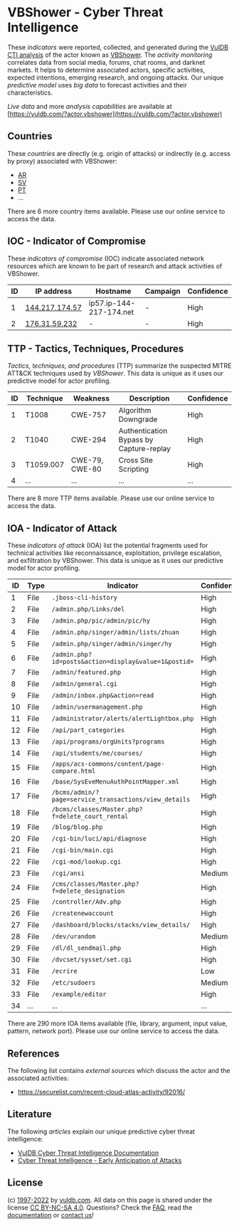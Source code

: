 # VBShower - Cyber Threat Intelligence

These _indicators_ were reported, collected, and generated during the [VulDB CTI analysis](https://vuldb.com/?kb.cti) of the actor known as [VBShower](https://vuldb.com/?actor.vbshower). The _activity monitoring_ correlates data from social media, forums, chat rooms, and darknet markets. It helps to determine associated actors, specific activities, expected intentions, emerging research, and ongoing attacks. Our unique _predictive model_ uses _big data_ to forecast activities and their characteristics.

_Live data_ and more _analysis capabilities_ are available at [https://vuldb.com/?actor.vbshower](https://vuldb.com/?actor.vbshower)

## Countries

These _countries_ are directly (e.g. origin of attacks) or indirectly (e.g. access by proxy) associated with VBShower:

* [AR](https://vuldb.com/?country.ar)
* [SV](https://vuldb.com/?country.sv)
* [PT](https://vuldb.com/?country.pt)
* ...

There are 6 more country items available. Please use our online service to access the data.

## IOC - Indicator of Compromise

These _indicators of compromise_ (IOC) indicate associated network resources which are known to be part of research and attack activities of VBShower.

ID | IP address | Hostname | Campaign | Confidence
-- | ---------- | -------- | -------- | ----------
1 | [144.217.174.57](https://vuldb.com/?ip.144.217.174.57) | ip57.ip-144-217-174.net | - | High
2 | [176.31.59.232](https://vuldb.com/?ip.176.31.59.232) | - | - | High

## TTP - Tactics, Techniques, Procedures

_Tactics, techniques, and procedures_ (TTP) summarize the suspected MITRE ATT&CK techniques used by _VBShower_. This data is unique as it uses our predictive model for actor profiling.

ID | Technique | Weakness | Description | Confidence
-- | --------- | -------- | ----------- | ----------
1 | T1008 | CWE-757 | Algorithm Downgrade | High
2 | T1040 | CWE-294 | Authentication Bypass by Capture-replay | High
3 | T1059.007 | CWE-79, CWE-80 | Cross Site Scripting | High
4 | ... | ... | ... | ...

There are 8 more TTP items available. Please use our online service to access the data.

## IOA - Indicator of Attack

These _indicators of attack_ (IOA) list the potential fragments used for technical activities like reconnaissance, exploitation, privilege escalation, and exfiltration by VBShower. This data is unique as it uses our predictive model for actor profiling.

ID | Type | Indicator | Confidence
-- | ---- | --------- | ----------
1 | File | `.jboss-cli-history` | High
2 | File | `/admin.php/Links/del` | High
3 | File | `/admin.php/pic/admin/pic/hy` | High
4 | File | `/admin.php/singer/admin/lists/zhuan` | High
5 | File | `/admin.php/singer/admin/singer/hy` | High
6 | File | `/admin.php?id=posts&action=display&value=1&postid=` | High
7 | File | `/admin/featured.php` | High
8 | File | `/admin/general.cgi` | High
9 | File | `/admin/inbox.php&action=read` | High
10 | File | `/admin/usermanagement.php` | High
11 | File | `/administrator/alerts/alertLightbox.php` | High
12 | File | `/api/part_categories` | High
13 | File | `/api/programs/orgUnits?programs` | High
14 | File | `/api/students/me/courses/` | High
15 | File | `/apps/acs-commons/content/page-compare.html` | High
16 | File | `/base/SysEveMenuAuthPointMapper.xml` | High
17 | File | `/bcms/admin/?page=service_transactions/view_details` | High
18 | File | `/bcms/classes/Master.php?f=delete_court_rental` | High
19 | File | `/blog/blog.php` | High
20 | File | `/cgi-bin/luci/api/diagnose` | High
21 | File | `/cgi-bin/main.cgi` | High
22 | File | `/cgi-mod/lookup.cgi` | High
23 | File | `/cgi/ansi` | Medium
24 | File | `/cms/classes/Master.php?f=delete_designation` | High
25 | File | `/controller/Adv.php` | High
26 | File | `/createnewaccount` | High
27 | File | `/dashboard/blocks/stacks/view_details/` | High
28 | File | `/dev/urandom` | Medium
29 | File | `/dl/dl_sendmail.php` | High
30 | File | `/dvcset/sysset/set.cgi` | High
31 | File | `/ecrire` | Low
32 | File | `/etc/sudoers` | Medium
33 | File | `/example/editor` | High
34 | ... | ... | ...

There are 290 more IOA items available (file, library, argument, input value, pattern, network port). Please use our online service to access the data.

## References

The following list contains _external sources_ which discuss the actor and the associated activities:

* https://securelist.com/recent-cloud-atlas-activity/92016/

## Literature

The following _articles_ explain our unique predictive cyber threat intelligence:

* [VulDB Cyber Threat Intelligence Documentation](https://vuldb.com/?kb.cti)
* [Cyber Threat Intelligence - Early Anticipation of Attacks](https://www.scip.ch/en/?labs.20201022)

## License

(c) [1997-2022](https://vuldb.com/?kb.changelog) by [vuldb.com](https://vuldb.com/?kb.about). All data on this page is shared under the license [CC BY-NC-SA 4.0](https://creativecommons.org/licenses/by-nc-sa/4.0/). Questions? Check the [FAQ](https://vuldb.com/?kb.faq), read the [documentation](https://vuldb.com/?kb) or [contact us](https://vuldb.com/?contact)!
